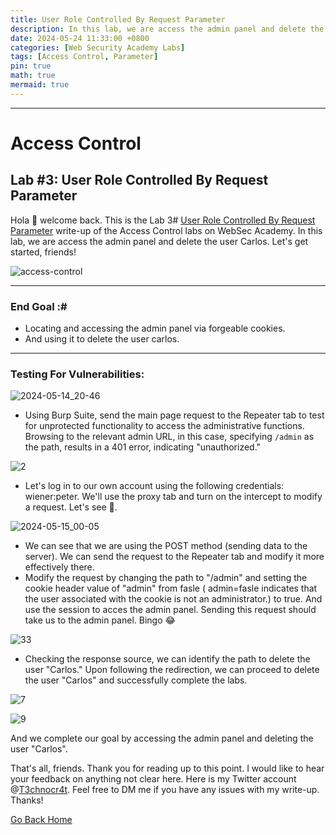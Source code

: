```yaml
---
title: User Role Controlled By Request Parameter
description: In this lab, we are access the admin panel and delete the user Carlos.
date: 2024-05-24 11:33:00 +0800
categories: [Web Security Academy Labs]
tags: [Access Control, Parameter]
pin: true
math: true
mermaid: true
---
```


***
# Access Control
## Lab #3: User Role Controlled By Request Parameter

Hola 👋 welcome back. This is the Lab 3# [User Role Controlled By Request Parameter](https://portswigger.net/web-security/learning-paths/server-side-vulnerabilities-apprentice/access-control-apprentice/access-control/lab-user-role-controlled-by-request-parameter) write-up of the Access Control labs on WebSec Academy. In this lab, we are access the admin panel and delete the user Carlos. Let's get started, friends!

![access-control](https://github.com/T3chnocr4t/T3chnocr4t.github.io/assets/115868619/233707e5-1d04-409f-b413-33766ae43a5b)

***
### End Goal :#
- Locating and accessing the admin panel via forgeable cookies.
- And using it to delete the user carlos.

***
### Testing For Vulnerabilities: 

![2024-05-14_20-46](https://github.com/T3chnocr4t/T3chnocr4t.github.io/assets/115868619/e9c41aa4-c6e0-48c1-9c75-6f1f79674f34)

- Using Burp Suite, send the main page request to the Repeater tab to test for unprotected functionality to access the administrative functions. Browsing to the relevant admin URL, in this case, specifying `/admin` as the path, results in a 401 error, indicating "unauthorized."

![2](https://github.com/T3chnocr4t/T3chnocr4t.github.io/assets/115868619/87971693-c6e7-4a7b-8621-4f1bde58dfbb)

- Let's log in to our own account using the following credentials: wiener:peter. We'll use the proxy tab and turn on the intercept to modify a request. Let's see 👀.

![2024-05-15_00-05](https://github.com/T3chnocr4t/T3chnocr4t.github.io/assets/115868619/556ef814-caf8-4aa4-a975-0ad33c90811b)

- We can see that we are using the POST method (sending data to the server). We can send the request to the Repeater tab and modify it more effectively there.
- Modify the request by changing the path to "/admin" and setting the cookie header value of  "admin" from fasle ( admin=fasle indicates that the user associated with the cookie is not an administrator.) to true. And use the session to acces the admin panel. Sending this request should take us to the admin panel. Bingo 😂

![33](https://github.com/T3chnocr4t/T3chnocr4t.github.io/assets/115868619/7ac84be3-5336-4a30-88c6-d943af71c779)

- Checking the response source, we can identify the path to delete the user "Carlos." Upon following the redirection, we can proceed to delete the user "Carlos" and successfully complete the labs.

![7](https://github.com/T3chnocr4t/T3chnocr4t.github.io/assets/115868619/525e2ff8-de99-4a24-9432-ebd26e909a3e)

![9](https://github.com/T3chnocr4t/T3chnocr4t.github.io/assets/115868619/a6c16c12-3bda-471c-ac00-20a91b7cad5e)

And we complete our goal by accessing the admin panel and deleting the user "Carlos".

That's all, friends. Thank you for reading up to this point. I would like to hear your feedback on anything not clear here. Here is my Twitter account @[T3chnocr4t](https://twitter.com/T3chnocr4t). Feel free to DM me if you have any issues with my write-up. Thanks!

[Go Back Home](https://t3chnocr4t.github.io/)